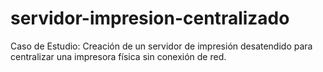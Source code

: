 # servidor-impresion-centralizado
Caso de Estudio: Creación de un servidor de impresión desatendido para centralizar una impresora física sin conexión de red.
